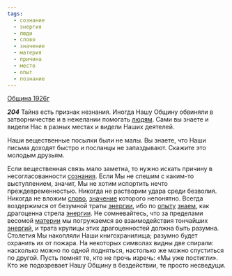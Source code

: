 ```yaml
---
tags:
  - сознание
  - энергия
  - люди
  - слово
  - значение
  - материя
  - причина
  - место
  - опыт
  - познание
---
```


[Община 1926г](https://127.0.0.1:4002/agni/1926)

___204___
Тайна есть признак незнания. Иногда Нашу Общину обвиняли в затворничестве и в нежелании помогать [людям](../../../tags/#люди). Сами вы знаете и видели Нас в разных местах и видели Наших деятелей.   

Наши вещественные посылки были не малы. Вы знаете, что Наши письма доходят быстро и посланцы не запаздывают. Скажите это молодым друзьям.   

Если вещественная связь мало заметна, то нужно искать причину в несогласованности [сознания](../../../tags/#сознание). Если Мы не спешим с каким-то выступлением, значит, Мы не хотим испортить нечто преждевременностью. Никогда не растворим удара среди безволия. Никогда не вложим [слово](../../../tags/#слово), [значение](../../../tags/#значение) которого непонятно. Всегда воздержимся от безумной траты [энергии](../../../tags/#энергия), ибо по [опыту](../../../tags/#опыт) [знаем](../../../tags/#познание), как драгоценна стрела [энергии](../../../tags/#энергия). Не сомневайтесь, что за пределами весомой [материи](../../../tags/#материя) мы погружаемся во взаимодействия тончайших [энергий](../../../tags/#энергия), и трата крупицы этих драгоценностей должна быть разумна. Столетия Мы накопляли Наши книгохранилища; разумно будет охранить их от пожара. На некоторых символах видны две спирали: насколько можно по одной подняться, настолько же можно спуститься по другой. Пусть помнят те, кто не прочь изречь: «Мы уже постигли». Кто же подозревает Нашу Общину в бездействии, те просто несведущи.   

